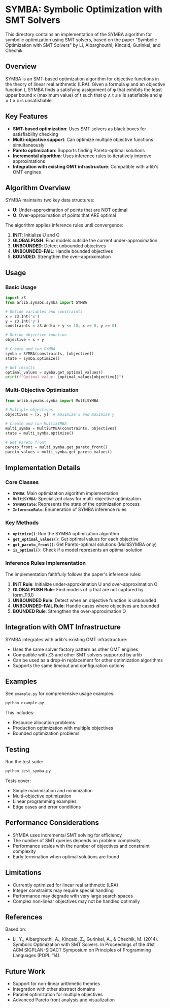 # SYMBA: Symbolic Optimization with SMT Solvers

This directory contains an implementation of the SYMBA algorithm for symbolic optimization using SMT solvers, based on the paper "Symbolic Optimization with SMT Solvers" by Li, Albarghouthi, Kincaid, Gurinkel, and Chechik.

## Overview

SYMBA is an SMT-based optimization algorithm for objective functions in the theory of linear real arithmetic (LRA). Given a formula φ and an objective function t, SYMBA finds a satisfying assignment of φ that exhibits the least upper bound κ (maximum value) of t such that φ ∧ t ≤ κ is satisfiable and φ ∧ t ≥ κ is unsatisfiable.

## Key Features

- **SMT-based optimization**: Uses SMT solvers as black boxes for satisfiability checking
- **Multi-objective support**: Can optimize multiple objective functions simultaneously
- **Pareto optimization**: Supports finding Pareto-optimal solutions
- **Incremental algorithm**: Uses inference rules to iteratively improve approximations
- **Integration with existing OMT infrastructure**: Compatible with arlib's OMT engines

## Algorithm Overview

SYMBA maintains two key data structures:
- **U**: Under-approximation of points that are NOT optimal
- **O**: Over-approximation of points that ARE optimal

The algorithm applies inference rules until convergence:
1. **INIT**: Initialize U and O
2. **GLOBALPUSH**: Find models outside the current under-approximation
3. **UNBOUNDED**: Detect unbounded objectives
4. **UNBOUNDED-FAIL**: Handle bounded objectives
5. **BOUNDED**: Strengthen the over-approximation

## Usage

### Basic Usage

```python
import z3
from arlib.symabs.symba import SYMBA

# Define variables and constraints
x = z3.Int('x')
y = z3.Int('y')
constraints = z3.And(x + y <= 10, x >= 0, y >= 0)

# Define objective function
objective = x + y

# Create and run SYMBA
symba = SYMBA(constraints, [objective])
state = symba.optimize()

# Get results
optimal_values = symba.get_optimal_values()
print(f"Optimal value: {optimal_values[objective]}")
```

### Multi-Objective Optimization

```python
from arlib.symabs.symba import MultiSYMBA

# Multiple objectives
objectives = [x, y]  # maximize x and maximize y

# Create and run MultiSYMBA
multi_symba = MultiSYMBA(constraints, objectives)
state = multi_symba.optimize()

# Get Pareto front
pareto_front = multi_symba.get_pareto_front()
pareto_values = multi_symba.get_pareto_values()
```

## Implementation Details

### Core Classes

- **`SYMBA`**: Main optimization algorithm implementation
- **`MultiSYMBA`**: Specialized class for multi-objective optimization
- **`SYMBAState`**: Represents the state of the optimization process
- **`InferenceRule`**: Enumeration of SYMBA inference rules

### Key Methods

- **`optimize()`**: Run the SYMBA optimization algorithm
- **`get_optimal_values()`**: Get optimal values for each objective
- **`get_pareto_front()`**: Get Pareto-optimal solutions (MultiSYMBA only)
- **`is_optimal()`**: Check if a model represents an optimal solution

### Inference Rules Implementation

The implementation faithfully follows the paper's inference rules:

1. **INIT Rule**: Initialize under-approximation U and over-approximation O
2. **GLOBALPUSH Rule**: Find models of φ that are not captured by form_T(U)
3. **UNBOUNDED Rule**: Detect when an objective function is unbounded
4. **UNBOUNDED-FAIL Rule**: Handle cases where objectives are bounded
5. **BOUNDED Rule**: Strengthen the over-approximation O

## Integration with OMT Infrastructure

SYMBA integrates with arlib's existing OMT infrastructure:

- Uses the same solver factory pattern as other OMT engines
- Compatible with Z3 and other SMT solvers supported by arlib
- Can be used as a drop-in replacement for other optimization algorithms
- Supports the same timeout and configuration options

## Examples

See `example.py` for comprehensive usage examples:

```bash
python example.py
```

This includes:
- Resource allocation problems
- Production optimization with multiple objectives
- Bounded optimization problems

## Testing

Run the test suite:

```bash
python test_symba.py
```

Tests cover:
- Simple maximization and minimization
- Multi-objective optimization
- Linear programming examples
- Edge cases and error conditions

## Performance Considerations

- SYMBA uses incremental SMT solving for efficiency
- The number of SMT queries depends on problem complexity
- Performance scales with the number of objectives and constraint complexity
- Early termination when optimal solutions are found

## Limitations

- Currently optimized for linear real arithmetic (LRA)
- Integer constraints may require special handling
- Performance may degrade with very large search spaces
- Complex non-linear objectives may not be handled optimally

## References

Based on:
- Li, Y., Albarghouthi, A., Kincaid, Z., Gurinkel, A., & Chechik, M. (2014). Symbolic Optimization with SMT Solvers. In Proceedings of the 41st ACM SIGPLAN-SIGACT Symposium on Principles of Programming Languages (POPL '14).

## Future Work

- Support for non-linear arithmetic theories
- Integration with other abstract domains
- Parallel optimization for multiple objectives
- Advanced Pareto front analysis and visualization
